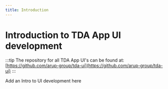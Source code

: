 ```yaml
---
title: Introduction
---
```

# Introduction to TDA App UI development

:::tip
The repository for all TDA App UI's can be found at:  [https://github.com/arup-group/tda-ui](https://github.com/arup-group/tda-ui)
:::

Add an Intro to UI development here 

